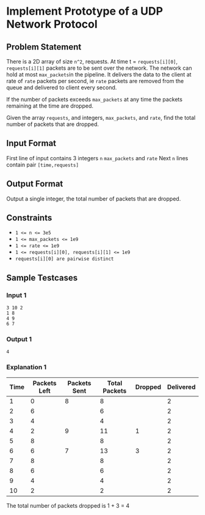 # Implement Prototype of a UDP Network Protocol

## Problem Statement

There is a 2D array of size `n^2`, requests. At time t = `requests[i][0]`, `requests[i][1]` packets are to be sent over the network. The network can hold at most `max_packets`in the pipeline. It delivers the data to the client at rate of `rate` packets per second, ie `rate` packets are removed from the queue and delivered to client every second.

If the number of packets exceeds `max_packets` at any time the packets remaining at the time are dropped.

Given the array `requests`, and integers, `max_packets`, and `rate`, find the total number of packets that are dropped.

## Input Format

First line of input contains 3 integers `n` `max_packets` and `rate`
Next `n` lines contain pair `[time,requests]`

## Output Format

Output a single integer, the total number of packets that are dropped.

## Constraints

- `1 <= n <= 3e5`
- `1 <= max_packets <= 1e9`
- `1 <= rate <= 1e9`
- `1 <= requests[i][0], requests[i][1] <= 1e9`
- `requests[i][0] are pairwise distinct`

## Sample Testcases

### Input 1

```
3 10 2
1 8
4 9
6 7
```

### Output 1

```
4
```

### Explanation 1

| Time | Packets Left | Packets Sent | Total Packets | Dropped | Delivered |
| ---- | ------------ | ------------ | ------------- | ------- | --------- |
| 1    | 0            | 8            | 8             |         | 2         |
| 2    | 6            |              | 6             |         | 2         |
| 3    | 4            |              | 4             |         | 2         |
| 4    | 2            | 9            | 11            | 1       | 2         |
| 5    | 8            |              | 8             |         | 2         |
| 6    | 6            | 7            | 13            | 3       | 2         |
| 7    | 8            |              | 8             |         | 2         |
| 8    | 6            |              | 6             |         | 2         |
| 9    | 4            |              | 4             |         | 2         |
| 10   | 2            |              | 2             |         | 2         |

The total number of packets dropped is 1 + 3 = 4
